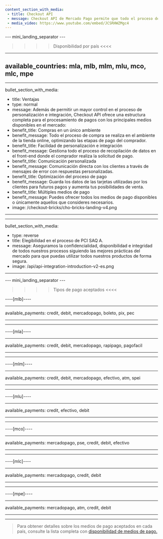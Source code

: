 ```yaml
---
content_section_with_media: 
 - title: Checkout API
 - message: Checkout API de Mercado Pago permite que todo el proceso de finalización de la compra, desde la inserción de los datos del usuario hasta la realización del pago, se realice en un único ambiente, sin la necesidad de redireccionamiento a una página externa a tu tienda.
 - media_video: https://www.youtube.com/embed/JCSRHWZMgc4
---
```


--- mini_landing_separator ---

>>>> Disponibilidad por país <<<<
---
available_countries: mla, mlb, mlm, mlu, mco, mlc, mpe
---
---
bullet_section_with_media: 
 - title: Ventajas
 - type: normal
 - message: Además de permitir un mayor control en el proceso de personalización e integración, Checkout API ofrece una estructura completa para el procesamiento de pagos con los principales medios disponibles en el mercado:
 - benefit_title: Compras en un único ambiente
 - benefit_message: Todo el proceso de compra se realiza en el ambiente de la tienda online, optimizando las etapas de pago del comprador.
 - benefit_title: Facilidad de personalización e integración
 - benefit_message: Gestiona todo el proceso de recopilación de datos en el front-end donde el comprador realiza la solicitud de pago.
 - benefit_title: Comunicación personalizada
 - benefit_message: Comunicación directa con los clientes a través de mensajes de error con respuestas personalizadas.
 - benefit_title: Optimización del proceso de pago
 - benefit_message: Guarda los datos de las tarjetas utilizadas por los clientes para futuros pagos y aumenta tus posibilidades de venta.
 - benefit_title: Múltiples medios de pago
 - benefit_message: Puedes ofrecer todos los medios de pago disponibles o únicamente aquellos que consideres necesarios.
 - image: /checkout-bricks/cho-bricks-landing-v4.png
---

---
bullet_section_with_media: 
 - type: reverse
 - title: Elegibilidad en el proceso de PCI SAQ A.
 - message: Aseguramos la confidencialidad, disponibilidad e integridad de todos nuestros procesos siguiendo las mejores prácticas del mercado para que puedas utilizar todos nuestros productos de forma segura.
 - image: /api/api-integration-introduction-v2-es.png
---

--- mini_landing_separator ---
>>>> Tipos de pago aceptados <<<<

----[mlb]----

---
available_payments: credit, debit, mercadopago, boleto, pix, pec

---

------------

----[mla]---- 

---
available_payments: credit, debit, mercadopago, rapipago, pagofacil

----
------------

----[mlm]---- 

---
available_payments: credit, debit, mercadopago, efectivo, atm, spei

----
------------

----[mlu]---- 

---
available_payments: credit, efectivo, debit

----
------------

----[mco]---- 

---
available_payments: mercadopago, pse, credit, debit, efectivo

----
------------

----[mlc]---- 

---
available_payments: mercadopago, credit, debit

----
------------

----[mpe]---- 

---
available_payments: mercadopago, atm, credit, debit

----
------------
> Para obtener detalles sobre los medios de pago aceptados en cada país, consulte la lista completa con [disponibilidad de medios de pago.](/developers/es/docs/sales-processing/payment-methods)